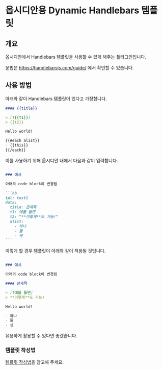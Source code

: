 # 옵시디안용 Dynamic Handlebars 템플릿

## 개요

옵시디안에서 Handlebars 템플릿을 사용할 수 있게 해주는 플러그인입니다.

문법은 <https://handlebarsjs.com/guide/> 에서 확인할 수 있습니다.

## 사용 방법

아래와 같이 Handlebars 템플릿이 있다고 가정합니다.

```md Template/test1.md
#### {{title}}

> [!{{t1}}]
> {{t2}}

Hello world!

{{#each alist}}
- {{this}}
{{/each}}
```

이를 사용하기 위해 옵시디안 내에서 다음과 같이 입력합니다.

````md example.md

### 예시

아래의 code block이 변경됨

```hb
tpl: test1
data:
  title: 큰제목
  t1: 예를 들면
  t2: "**이렇게**도 가능!"
  alist:
    - 하나
    - 둘
    - 셋
```

````

이렇게 할 경우 템플릿이 아래와 같이 적용될 것입니다.

```md example.md(rendered)

### 예시

아래의 code block이 변경됨

#### 큰제목

> [!예를 들면]
> **이렇게**도 가능!

Hello world!

- 하나
- 둘
- 셋

```

유용하게 활용할 수 있다면 좋겠습니다.

### 템플릿 작성법

[템플릿 작성법](docs/method.ko.md)을 참고해 주세요.
